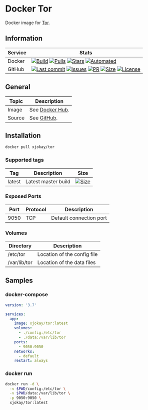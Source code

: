# Docker Tor

Docker image for [Tor](https://www.torproject.org/).

## Information

| Service | Stats                                                                                     |
|---------|-------------------------------------------------------------------------------------------|
| Docker  | [![Build](https://img.shields.io/docker/cloud/build/xjokay/tor.svg?style=flat-square)](https://hub.docker.com/r/xjokay/tor/builds) [![Pulls](https://img.shields.io/docker/pulls/xjokay/tor.svg?style=flat-square)](https://hub.docker.com/r/xjokay/tor) [![Stars](https://img.shields.io/docker/stars/xjokay/tor.svg?style=flat-square)](https://hub.docker.com/r/xjokay/tor) [![Automated](https://img.shields.io/docker/cloud/automated/xjokay/tor.svg?style=flat-square)](https://hub.docker.com/r/xjokay/tor/builds) |
| GitHub  | [![Last commit](https://img.shields.io/github/last-commit/x-jokay/docker-tor.svg?style=flat-square)](https://github.com/x-jokay/docker-tor/commits/master) [![Issues](https://img.shields.io/github/issues-raw/x-jokay/docker-tor.svg?style=flat-square)](https://github.com/x-jokay/docker-tor/issues) [![PR](https://img.shields.io/github/issues-pr-raw/x-jokay/docker-tor.svg?style=flat-square)](https://github.com/x-jokay/docker-tor/pulls) [![Size](https://img.shields.io/github/repo-size/x-jokay/docker-tor.svg?style=flat-square)](https://github.com/x-jokay/docker-tor/) [![License](https://img.shields.io/badge/license-MIT-blue.svg?style=flat-square)](https://github.com/x-jokay/docker-tor/blob/master/LICENSE) |

## General

| Topic     | Description                                            |
|-----------|--------------------------------------------------------|
| Image     | See [Docker Hub](https://hub.docker.com/r/xjokay/tor). |
| Source    | See [GitHub](https://github.com/x-jokay/docker-tor).   |

## Installation

```sh
docker pull xjokay/tor
```

### Supported tags

| Tag    | Description          | Size                                                                                                                                              |
|--------|----------------------|---------------------------------------------------------------------------------------------------------------------------------------------------|
| latest | Latest master build  | [![Size](https://shields.beevelop.com/docker/image/image-size/xjokay/tor/latest.svg?style=flat-square)](https://hub.docker.com/r/xjokay/tor/tags) |

### Exposed Ports

| Port | Protocol | Description             |
|------|----------|-------------------------|
| 9050 | TCP      | Default connection port |

### Volumes

| Directory    | Description                 |
|--------------|-----------------------------|
| /etc/tor     | Location of the config file |
| /var/lib/tor | Location of the data files  |

## Samples

### docker-compose

```yaml
version: '3.7'

services:
  app:
    image: xjokay/tor:latest
    volumes:
      - ./config:/etc/tor
      - ./data:/var/lib/tor
    ports:
      - 9050:9050
    networks:
      - default
    restart: always
```

### docker run

```sh
docker run -d \
  -v $PWD/config:/etc/tor \
  -v $PWD/data:/var/lib/tor \
  -p 9050:9050 \
  xjokay/tor:latest
```

